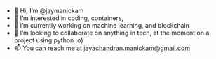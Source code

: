 - 👋 Hi, I’m @jaymanickam
- 👀 I’m interested in coding, containers, 
- 🌱 I’m currently working on machine learning, and blockchain 
- 💞️ I’m looking to collaborate on anything in tech, at the moment on a project using python :o)
- 📫 You can reach me at jayachandran.manickam@gmail.com

<!---
jaymanickam/jaymanickam is a ✨ special ✨ repository because its `README.md` (this file) appears on your GitHub profile.
You can click the Preview link to take a look at your changes.
--->
